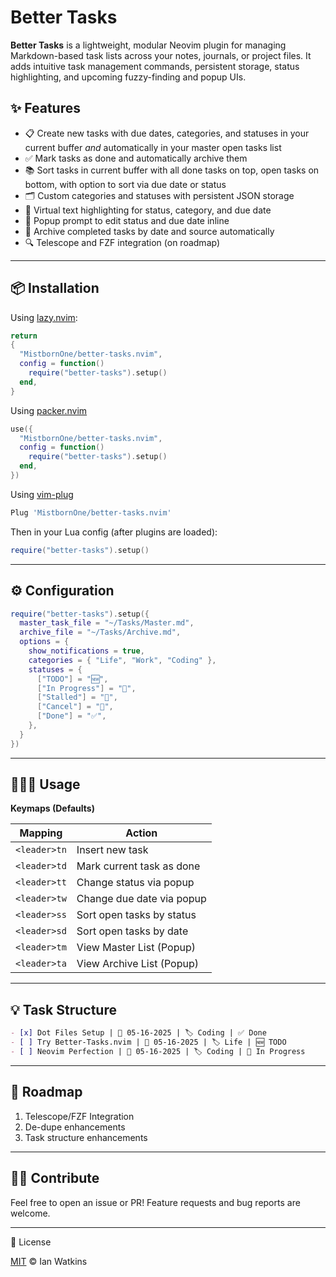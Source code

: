 # Better Tasks

**Better Tasks** is a lightweight, modular Neovim plugin for managing Markdown-based task lists across your notes, journals, or project files. It adds intuitive task management commands, persistent storage, status highlighting, and upcoming fuzzy-finding and popup UIs.

## ✨ Features

- 📋 Create new tasks with due dates, categories, and statuses in your current buffer _and_ automatically in your master open tasks list
- ✅ Mark tasks as done and automatically archive them
- 📚 Sort tasks in current buffer with all done tasks on top, open tasks on bottom, with option to sort via due date or status
- 🗂️ Custom categories and statuses with persistent JSON storage
- 🧠 Virtual text highlighting for status, category, and due date
- 📅 Popup prompt to edit status and due date inline
- 📁 Archive completed tasks by date and source automatically
- 🔍 Telescope and FZF integration (on roadmap)

---

## 📦 Installation

Using [lazy.nvim](https://github.com/folke/lazy.nvim):

```lua
return
{
  "MistbornOne/better-tasks.nvim",
  config = function()
    require("better-tasks").setup()
  end,
}
```

Using [packer.nvim](https://github.com/wbthomason/packer.nvim)

```lua
use({
  "MistbornOne/better-tasks.nvim",
  config = function()
    require("better-tasks").setup()
  end,
})

```

Using [vim-plug](https://github.com/junegunn/vim-plug)

```lua
Plug 'MistbornOne/better-tasks.nvim'

```

Then in your Lua config (after plugins are loaded):

```lua
require("better-tasks").setup()

```

---

## ⚙️ Configuration

```lua
require("better-tasks").setup({
  master_task_file = "~/Tasks/Master.md",
  archive_file = "~/Tasks/Archive.md",
  options = {
    show_notifications = true,
    categories = { "Life", "Work", "Coding" },
    statuses = {
      ["TODO"] = "🆕",
      ["In Progress"] = "🌱",
      ["Stalled"] = "🛑",
      ["Cancel"] = "🚫",
      ["Done"] = "✅",
    },
  }
})
```

---

## 👨🏼‍💻 Usage

**Keymaps (Defaults)**

| Mapping      | Action                    |
| ------------ | ------------------------- |
| `<leader>tn` | Insert new task           |
| `<leader>td` | Mark current task as done |
| `<leader>tt` | Change status via popup   |
| `<leader>tw` | Change due date via popup |
| `<leader>ss` | Sort open tasks by status |
| `<leader>sd` | Sort open tasks by date   |
| `<leader>tm` | View Master List (Popup)  |
| `<leader>ta` | View Archive List (Popup) |

---

## 💡 Task Structure

```markdown
- [x] Dot Files Setup | 📅 05-16-2025 | 🏷️ Coding | ✅ Done
- [ ] Try Better-Tasks.nvim | 📅 05-16-2025 | 🏷️ Life | 🆕 TODO
- [ ] Neovim Perfection | 📅 05-16-2025 | 🏷️ Coding | 🌱 In Progress
```

---

## 🔧 Roadmap

1. Telescope/FZF Integration
2. De-dupe enhancements
3. Task structure enhancements

---

## 💪🏼 Contribute

Feel free to open an issue or PR! Feature requests and bug reports are welcome.

---

📝 License

[MIT](https://github.com/MistbornOne/better-tasks.nvim/blob/main/LICENSE) © Ian Watkins
